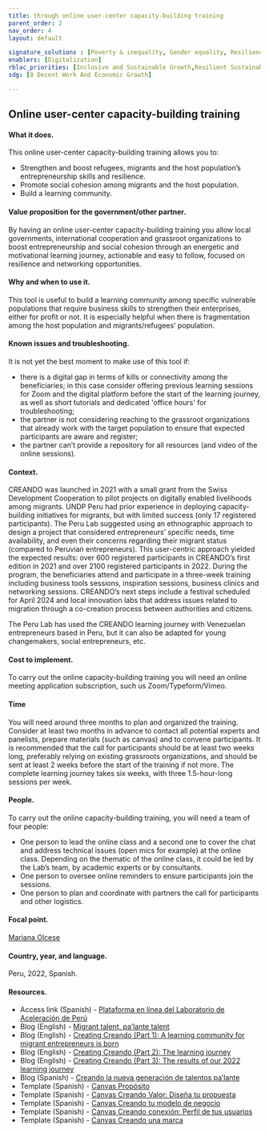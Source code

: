 ```yaml
---
title: through online user-center capacity-building training
parent_order: 2
nav_order: 4
layout: default

signature_solutions : [Poverty & inequality, Gender equality, Resilience]
enablers: [Digitalization]
rblac_priorities: [Inclusive and Sustainable Growth,Resilient Sustainable Development and Green Recovery]
sdg: [8 Decent Work And Economic Growth]

---
```


## Online user-center capacity-building training

#### What it does. 
This online user-center capacity-building training allows you to:
- Strengthen and boost refugees, migrants and the host population’s entrepreneurship skills and resilience.  
- Promote social cohesion among migrants and the host population.  
- Build a learning community.

#### Value proposition for the government/other partner. 
By having an online user-center capacity-building training you allow local governments, international cooperation and grassroot organizations to boost entrepreneurship and social cohesion through an energetic and motivational learning journey, actionable and easy to follow, focused on resilience and networking opportunities.

#### Why and when to use it. 
This tool is useful to build a learning community among specific vulnerable populations that require business skills to strengthen their enterprises, either for profit or not. It is especially helpful when there is fragmentation among the host population and migrants/refugees’ population. 

#### Known issues and troubleshooting. 
It is not yet the best moment to make use of this tool if:
- there is a digital gap in terms of kills or connectivity among the beneficiaries; in this case consider offering previous learning sessions for Zoom and the digital platform before the start of the learning journey, as well as short tutorials and dedicated 'office hours' for troubleshooting;  
- the partner is not considering reaching to the grassroot organizations that already work with the target population to ensure that expected participants are aware and register;  
- the partner can’t provide a repository for all resources (and video of the online sessions).

#### Context. 
CREANDO was launched in 2021 with a small grant from the Swiss Development Cooperation to pilot projects on digitally enabled livelihoods among migrants. UNDP Peru had prior experience in deploying capacity-building initiatives for migrants, but with limited success (only 17 registered participants). The Peru Lab suggested using an ethnographic approach to design a project that considered entrepreneurs’ specific needs, time availability, and even their concerns regarding their migrant status (compared to Peruvian entrepreneurs). This user-centric approach yielded the expected results: over 600 registered participants in CREANDO’s first edition in 2021 and over 2100 registered participants in 2022. During the program, the beneficiaries attend and participate in a three-week training including business tools sessions, inspiration sessions, business clinics and networking sessions. CREANDO’s next steps include a festival scheduled for April 2024 and local innovation labs that address issues related to migration through a co-creation process between authorities and citizens.

The Peru Lab has used the CREANDO learning journey with Venezuelan entrepreneurs based in Peru, but it can also be adapted for young changemakers, social entrepreneurs, etc.

#### Cost to implement.
To carry out the online capacity-building training you will need an online meeting application subscription, such us Zoom/Typeform/Vimeo.  

#### Time
You will need around three months to plan and organized the training. Consider at least two months in advance to contact all potential experts and panelists, prepare materials (such as canvas) and to convene participants. It is recommended that the call for participants should be at least two weeks long, preferably relying on existing grassroots organizations, and should be sent at least 2 weeks before the start of the training if not more. The complete learning journey takes six weeks, with three 1.5-hour-long sessions per week. 

#### People. 
To carry out the online capacity-building training, you will need a team of four people:
- One person to lead the online class and a second one to cover the chat and address technical issues (open mics for example) at the online class. Depending on the thematic of the online class, it could be led by the Lab’s team, by academic experts or by consultants. 
- One person to oversee online reminders to ensure participants join the sessions. 
- One person to plan and coordinate with partners the call for participants and other logistics. 

#### Focal point. 
[Mariana Olcese](https://undp-accelerator-labs.github.io/Innovation-Toolkit-for-UNDP-Signature-Solutions/contributors/Mariana%20Olcese.html)

#### Country, year, and language. 
Peru, 2022, Spanish. 

#### Resources. 
- Access link (Spanish) - [Plataforma en línea del Laboratorio de Aceleración de Perú](https://lab.pnud.org.pe/es-CL/folders/creando-2023)
- Blog (English) - [Migrant talent, pa’lante talent](https://pnudperu.exposure.co/migrant-talent-palante-talent)
- Blog (English) - [Creating Creando (Part 1): A learning community for migrant entrepreneurs is born](https://www.undp.org/es/peru/blog/creating-creando-part-1-learning-community-migrant-entrepreneurs-born)
- Blog (English) - [Creating Creando (Part 2): The learning journey](https://www.undp.org/es/peru/blog/creating-creando-part-2-learning-journey)
- Blog (English) - [Creating Creando (Part 3): The results of our 2022 learning journey](https://www.undp.org/es/peru/blog/creating-creando-part-3-results-our-2022-learning-journey)
- Blog (Spanish) - [Creando la nueva generación de talentos pa’lante](https://pnudperu.exposure.co/creando-la-nueva-generacion-de-talentos-palante)
- Template (Spanish) - [Canvas Propósito](https://drive.google.com/file/d/1J_478TtrpLcf7Ki1pioBXB9T6pT9xf0z/view?usp=drive_link)
- Template (Spanish) - [Canvas Creando Valor: Diseña tu propuesta](https://drive.google.com/file/d/1rKr2uqqzbplLwDwtfuAW-kOg_EpwxC5y/view?usp=drive_link)
- Template (Spanish) - [Canvas Creando tu modelo de negocio](https://drive.google.com/file/d/10Mn5JUdeQjLSYKbovu0_xeGVMe7rkuHH/view?usp=drive_link)
- Template (Spanish) - [Canvas Creando conexión: Perfil de tus usuarios](https://drive.google.com/file/d/1muOdLca3jQ0sGlB7OOSsXATfMZG54Xc6/view?usp=drive_link)
- Template (Spanish) - [Canvas Creando una marca](https://drive.google.com/file/d/1drHij2b7MMixCWzs9zqEXpKWc3OFP-9z/view?usp=drive_link)
